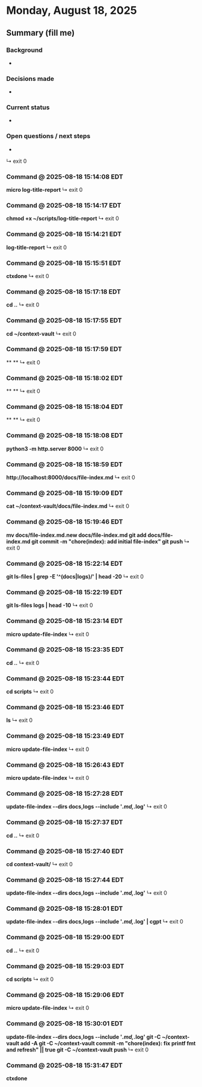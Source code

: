 # Monday, August 18, 2025

## Summary (fill me)
### Background
- 

### Decisions made
- 

### Current status
- 

### Open questions / next steps
- 

↳ exit 0

### Command @ 2025-08-18 15:14:08 EDT
**micro log-title-report**
↳ exit 0

### Command @ 2025-08-18 15:14:17 EDT
**chmod +x ~/scripts/log-title-report**
↳ exit 0

### Command @ 2025-08-18 15:14:21 EDT
**log-title-report**
↳ exit 0

### Command @ 2025-08-18 15:15:51 EDT
**ctxdone**
↳ exit 0

### Command @ 2025-08-18 15:17:18 EDT
**cd ..**
↳ exit 0

### Command @ 2025-08-18 15:17:55 EDT
**cd ~/context-vault**
↳ exit 0

### Command @ 2025-08-18 15:17:59 EDT
**
**
↳ exit 0

### Command @ 2025-08-18 15:18:02 EDT
**
**
↳ exit 0

### Command @ 2025-08-18 15:18:04 EDT
**
**
↳ exit 0

### Command @ 2025-08-18 15:18:08 EDT
**python3 -m http.server 8000**
↳ exit 0

### Command @ 2025-08-18 15:18:59 EDT
**http://localhost:8000/docs/file-index.md**
↳ exit 0

### Command @ 2025-08-18 15:19:09 EDT
**cat ~/context-vault/docs/file-index.md**
↳ exit 0

### Command @ 2025-08-18 15:19:46 EDT
**mv docs/file-index.md.new docs/file-index.md
git add docs/file-index.md
git commit -m "chore(index): add initial file-index"
git push**
↳ exit 0

### Command @ 2025-08-18 15:22:14 EDT
**git ls-files | grep -E '^(docs|logs)/' | head -20**
↳ exit 0

### Command @ 2025-08-18 15:22:19 EDT
**git ls-files logs | head -10**
↳ exit 0

### Command @ 2025-08-18 15:23:14 EDT
**micro update-file-index**
↳ exit 0

### Command @ 2025-08-18 15:23:35 EDT
**cd ..**
↳ exit 0

### Command @ 2025-08-18 15:23:44 EDT
**cd scripts**
↳ exit 0

### Command @ 2025-08-18 15:23:46 EDT
**ls**
↳ exit 0

### Command @ 2025-08-18 15:23:49 EDT
**micro update-file-index**
↳ exit 0

### Command @ 2025-08-18 15:26:43 EDT
**micro update-file-index**
↳ exit 0

### Command @ 2025-08-18 15:27:28 EDT
**update-file-index --dirs docs,logs --include '*.md,*.log'**
↳ exit 0

### Command @ 2025-08-18 15:27:37 EDT
**cd ..**
↳ exit 0

### Command @ 2025-08-18 15:27:40 EDT
**cd context-vault/**
↳ exit 0

### Command @ 2025-08-18 15:27:44 EDT
**update-file-index --dirs docs,logs --include '*.md,*.log'**
↳ exit 0

### Command @ 2025-08-18 15:28:01 EDT
**update-file-index --dirs docs,logs --include '*.md,*.log' | cgpt**
↳ exit 0

### Command @ 2025-08-18 15:29:00 EDT
**cd ..**
↳ exit 0

### Command @ 2025-08-18 15:29:03 EDT
**cd scripts**
↳ exit 0

### Command @ 2025-08-18 15:29:06 EDT
**micro update-file-index**
↳ exit 0

### Command @ 2025-08-18 15:30:01 EDT
**update-file-index --dirs docs,logs --include '*.md,*.log'
git -C ~/context-vault add -A
git -C ~/context-vault commit -m "chore(index): fix printf fmt and refresh" || true
git -C ~/context-vault push**
↳ exit 0

### Command @ 2025-08-18 15:31:47 EDT
**ctxdone**
